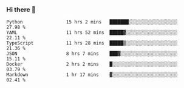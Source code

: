 ### Hi there 👋

<!--START_SECTION:waka-->

```text
Python                15 hrs 2 mins   ███████░░░░░░░░░░░░░░░░░░   27.98 %
YAML                  11 hrs 52 mins  █████▓░░░░░░░░░░░░░░░░░░░   22.11 %
TypeScript            11 hrs 28 mins  █████▒░░░░░░░░░░░░░░░░░░░   21.36 %
JSON                  8 hrs 7 mins    ███▓░░░░░░░░░░░░░░░░░░░░░   15.11 %
Docker                2 hrs 2 mins    █░░░░░░░░░░░░░░░░░░░░░░░░   03.79 %
Markdown              1 hr 17 mins    ▓░░░░░░░░░░░░░░░░░░░░░░░░   02.41 %
```

<!--END_SECTION:waka-->

<!--
**arlenxuzj/arlenxuzj** is a ✨ _special_ ✨ repository because its `README.md` (this file) appears on your GitHub profile.

Here are some ideas to get you started:

- 🔭 I’m currently working on ...
- 🌱 I’m currently learning ...
- 👯 I’m looking to collaborate on ...
- 🤔 I’m looking for help with ...
- 💬 Ask me about ...
- 📫 How to reach me: ...
- 😄 Pronouns: ...
- ⚡ Fun fact: ...
-->
